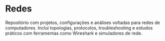 # Redes
Repositório com projetos, configurações e análises voltadas para redes de computadores. Inclui topologias, protocolos, troubleshooting e estudos práticos com ferramentas como Wireshark e simuladores de rede.
